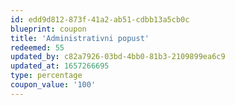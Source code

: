 ```yaml
---
id: edd9d812-873f-41a2-ab51-cdbb13a5cb0c
blueprint: coupon
title: 'Administrativni popust'
redeemed: 55
updated_by: c82a7926-03bd-4bb0-81b3-2109899ea6c9
updated_at: 1657266695
type: percentage
coupon_value: '100'
---
```

